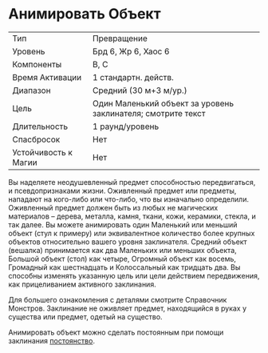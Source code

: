 
# Анимировать Объект

|                      |                                                              |
| -------------------- | ------------------------------------------------------------ |
| Тип                  | Превращение                                                  |
| Уровень              | Брд 6, Жр 6, Хаос 6                                          |
| Компоненты           | В, С                                                         |
| Время Активации      | 1 стандартн. действ.                                         |
| Диапазон             | Средний (30 м+3 м/ур.)                                       |
| Цель                 | Один Маленький объект за уровень заклинателя; смотрите текст |
| Длительность         | 1 раунд/уровень                                              |
| Спасбросок           | Нет                                                          |
| Устойчивость к Магии | Нет                                                          |

Вы наделяете неодушевленный предмет способностью передвигаться, и псевдопризнаками жизни. Оживленный предмет или предметы, нападают на кого-либо или что-либо, что вы изначально определили. Оживленный предмет должен быть из любых не магических материалов – дерева, металла, камня, ткани, кожи, керамики, стекла, и так далее. Вы можете анимировать один Маленький или меньший объект (стул к примеру) или эквивалентное количество более крупных объектов относительно вашего уровня заклинателя. Средний объект (вешалка) принимается как два Маленьких или меньших объекта, Большой объект (стол) как четыре, Огромный объект как восемь, Громадный как шестнадцать и Колоссальный как тридцать два. Вы способны изменять указанную цель или цели действием передвижения, как прицеливанием активного заклинания. 

Для большего ознакомления с деталями смотрите Справочник Монстров. Заклинание не оживляет предмет, находящийся в руках у существа или предмет, одетый на существо. 

Анимировать объект можно сделать постоянным при помощи заклинания [постоянство](постоянство.md).